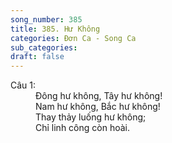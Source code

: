 ```yaml
---
song_number: 385
title: 385. Hư Không
categories: Đơn Ca - Song Ca
sub_categories: 
draft: false
---
```

<dl><dt>Câu 1:</dt><dd data-verse="1">Đông hư không, Tây hư không! <br/>Nam hư không, Bắc hư không! <br/>Thay thảy luống hư không; <br/>Chỉ linh công còn hoài. </dd></dl>